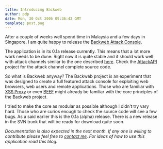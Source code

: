 ```yaml
---
title: Introducing Backweb
author: pdp
date: Mon, 30 Oct 2006 09:36:42 GMT
template: post.pug
---
```


After a couple of weeks well spend time in Malaysia and a few days in Singapore, I am quite happy to release the [Backweb Attack Console](http://www.gnucitizen.org/backweb).

The application is in its 0.1a release currently. This means that a lot more work needs to be done. Right now it is quite stable and it should work well with attack channels similar to the one described [here](/blog/persistent-bi-directional-communication-channels). Check the [AttackAPI](/blog/attackapi) project for the attack channel complete source code.

So what is Backweb anyway? The Backweb project is an experiment that was designed to create a full featured attack console for exploiting web browsers, web users and remote applications. Those who are familiar with [XSS Proxy](http://xss-proxy.sourceforge.net/) or even [BEEF](http://www.bindshell.net/tools/beef) might already be familiar with the core principles of the Backweb project.

I tried to make the core as modular as possible although I didn't try vary hard. Those who are curios enough to check the source code will see a few bugs. As a said earlier this is the 0.1a (alpha) release. There is a new release in the SVN trunk that will be ready for download quite soon.

_Documentation is also expected in the next month. If any one is willing to contribute please feel free to [contact me](http://www.gnucitizen.org/contacts). For ideas of how to use this application read this blog._
